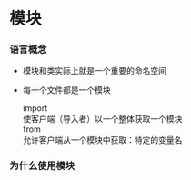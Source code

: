 # 模块


### 语言概念

* 模块和类实际上就是一个重要的命名空间

* 每一个文件都是一个模块

    import  
    使客户端（导入者）以一个整体获取一个模块  
    from  
    允许客户端从一个模块中获取：特定的变量名  


### 为什么使用模块